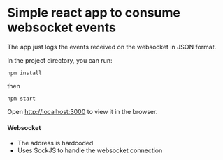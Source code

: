 # Simple react app to consume websocket events

The app just logs the events received on the websocket in JSON format.

In the project directory, you can run:

```
npm install
```
then
```
npm start
```


Open [http://localhost:3000](http://localhost:3000) to view it in the browser.

#### Websocket 
* The address is hardcoded
* Uses SockJS to handle the websocket connection
